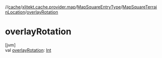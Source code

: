 //[cache](../../../../index.md)/[xlitekt.cache.provider.map](../../index.md)/[MapSquareEntryType](../index.md)/[MapSquareTerrainLocation](index.md)/[overlayRotation](overlay-rotation.md)

# overlayRotation

[jvm]\
val [overlayRotation](overlay-rotation.md): [Int](https://kotlinlang.org/api/latest/jvm/stdlib/kotlin/-int/index.html)
